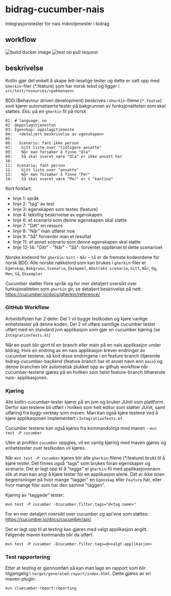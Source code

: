 # bidrag-cucumber-nais
Integrasjonstester for nais mikrotjenester i bidrag

## workflow
![build docker image](https://github.com/navikt/bidrag-cucumber-nais/workflows/build%20docker%20image/badge.svg)
![test on pull request](https://github.com/navikt/bidrag-cucumber-nais/workflows/test%20build%20on%20pull%20request/badge.svg)

## beskrivelse

Kotlin gjør det enkelt å skape lett-leselige tester og dette er satt opp med `Gherkin`-filer (*.feature) som har norsk tekst og ligger i `src/test/resources/<pakkenavn>`

BDD (Behaviour driven development) beskrives i `Gherkin`-filene (`*.featue`) som kjører automatiserte tester på bakgrunnen av funksjonaliteten som skal støttes.
Eks: på en `gherkin` fil på norsk 

```
01: # language: no
02  @oppslagstjenesten
03: Egenskap: oppslagstjeneste
04:   <detaljert beskrivelse av egenskapen>
05: 
06:   Scenario: fant ikke person
07:    Gitt liste over "tidligere ansatte"
09:    Når man forsøker å finne "Ola"
09:    Så skal svaret være "Ola" er ikke ansatt her
10:
11:  Scenario: fant person
12:    Gitt liste over "ansatte"
13:    Når man forsøker å finne "Per"
14:    Så skal svaret være "Per" er i "kantina"
```

Kort forklart:
- linje 1: språk
- linje 2: "tag" av test
- linje 3: egenskapen som testes (feature)
- linje 4: tekstlig beskrivelse av egenskapen
- linje 6: et scenario som denne egenskapen skal støtte
- linje 7: "Gitt" en ressurs
- linje 8: "Når" man utfører noe
- linje 9: "Så" forventer man et resultat
- linje 11: et annet scenario som denne egenskapen skal støtte
- linje 12-14: "Gitt" - "Når" - "Så": forventet oppførsel til dette scenarioet

Norske kodeord for `gherkin`: `Gitt` - `Når` - `Så` er de fremste kodeordene for norsk BDD.
Alle norske nøkkelord som kan brukes i `gherkin`-filer er `Egenskap`, `Bakgrunn`, `Scenario`, `Eksepmel`, `Abstrakt scenario`, `Gitt`, `Når`, `Og`, `Men`, `Så`, `Eksempler`

Cucumber støtter flere språk og for mer detaljert oversikt over funksjonaliteten som `gherkin` gir, se detaljert beskrivelse på nett: 
<https://cucumber.io/docs/gherkin/reference/>

### GitHub Workflow

Arbeidsflyten har 2 deler. Del 1 vil bygge testkoden og kjøre vanlige enhetstester på denne koden. Del 2 vil utføre samtlige cucumber tester utført
med en standard jvm applikasjon som gjør en cucumber kjøring (se `IntegrationTests.kt`)

Når en push blir gjort til en branch eller main på en nais applikasjon under bidrag. Hvis en endring av en nais applikasjon krever endringer av
cucumber testene, så kod disse endringene i en feature branch tiljørende bidrag-cucumber-backend (feature branch har et annet navn enn `main`) og
denne branchen blir automatisk plukket opp av github workflow når cucumber-testene gjøres på en hvilken som helst feature-branch tilhørende nais-
applikasjonen.

### Kjøring

Alle kotlin-cucumber-tester kjører på en jvm og bruker JUnit som plattform. Derfor kan testene bli utført i hvilken som helt editor som støtter JUnit,
samt utføring fra bygg-verktøy som maven. Man kan også kjøre testene ved å kjøre applikasjonen implementert i `IntegrationTests.kt`.

Cucumber testene kan også kjøres fra kommandolinja med maven - `mvn test -P cucumber`

Uten at profilen `cucumber` oppgies, vil en vanlig kjøring med maven gjøres og enhetstester over testkoden vil kjøres.

Når `mvn test -P cucumber` kjøres blir alle `gherkin`-filene (*.feature) brukt til å kjøre tester. Det finnes også "tags" som brukes foran egenskaper
og scenario. Det er lagt opp til å "tagge" ei `gherkin`-fil med applikasjonsnavn slik at man kan angi å kjøre tester for en applikasjon alene. Det er
ikke noen begrensninger på hvor mange "tagger" en `Egenskap` eller `Feature` har, eller hvor mange filer som har den samme "taggen".

Kjøring av "taggede" tester:

```
mvn test -P cucumber -Dcucumber.filter.tags="@<tag name>"
```

For en mer detaljert oversikt over cucumber og api'ene som støttes: <https://cucumber.io/docs/cucumber/api/>  

Det er lagt opp til at testing kan gjøres med valgt applikasjon angitt. Følgende maven kommando blir da utført:

```
mvn test -P cucumber -Dcucumber.filter.tags=@<valgt-applikasjon> 
```

### Test rapportering
Etter at testing er gjennomført så kan man lage en rapport som blir tilgjengelig i `target/generated-report/index.html`. Dette gjøres av en maven-plugin:

```
mvn cluecumber-report:reporting
```

